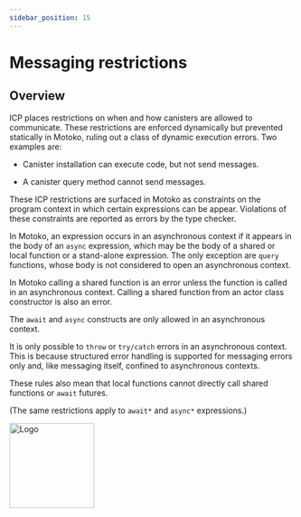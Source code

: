 ```yaml
---
sidebar_position: 15
---
```


# Messaging restrictions

## Overview

ICP places restrictions on when and how canisters are allowed to communicate. These restrictions are enforced dynamically but prevented statically in Motoko, ruling out a class of dynamic execution errors. Two examples are:

-   Canister installation can execute code, but not send messages.

-   A canister query method cannot send messages.

These ICP restrictions are surfaced in Motoko as constraints on the program context in which certain expressions can be appear. 
Violations of these constraints are reported as errors by the type checker.

In Motoko, an expression occurs in an asynchronous context if it appears in the body of an `async` expression, which may be the body of a shared or local function or a stand-alone expression. The only exception are `query` functions, whose body is not considered to open an asynchronous context.

In Motoko calling a shared function is an error unless the function is called in an asynchronous context. Calling a shared function from an actor class constructor is also an error.

The `await` and `async` constructs are only allowed in an asynchronous context.

It is only possible to `throw` or `try/catch` errors in an asynchronous context. This is because structured error handling is supported for messaging errors only and, like messaging itself, confined to asynchronous contexts.

These rules also mean that local functions cannot directly call shared functions or `await` futures.

(The same restrictions apply to `await*` and `async*` expressions.)

<img src="https://github.com/user-attachments/assets/844ca364-4d71-42b3-aaec-4a6c3509ee2e" alt="Logo" width="150" height="150" />
